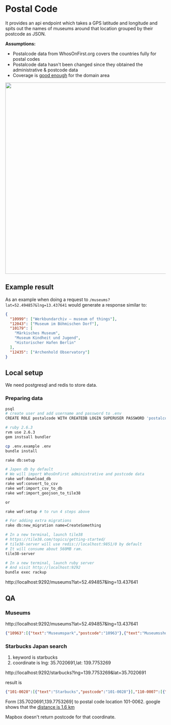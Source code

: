 # Postal Code

It provides an api endpoint which takes a GPS latitude and longitude and spits out the names of museums around that location grouped by their postcode as JSON.

**Assumptions:**

- Postalcode data from WhosOnFirst.org covers the countries fully for postal codes
- Postalcode data hasn't been changed since they obtained the administrative & postcode data
- Coverage is [good enough](https://whosonfirst.org/blog/2019/05/13/geonames/) for the domain area

<img src="https://whosonfirst.org/blog/2019/05/13/geonames/images/post-gn.png" width="600px">

## Example result

As an example when doing a request to `/museums?lat=52.494857&lng=13.437641` would generate a response similar to:

```json
{
  "10999": ["Werkbundarchiv – museum of things"],
  "12043": ["Museum im Böhmischen Dorf"],
  "10179": [
    "Märkisches Museum",
    "Museum Kindheit und Jugend",
    "Historischer Hafen Berlin"
  ],
  "12435": ["Archenhold Observatory"]
}
```

## Local setup

We need postgresql and redis to store data.

### Preparing data

```sh
psql
# create user and add username and password to .env
CREATE ROLE postalcode WITH CREATEDB LOGIN SUPERUSER PASSWORD 'postalcode';

# ruby 2.6.3
rvm use 2.6.3
gem instsall bundler

cp .env.example .env
bundle install

rake db:setup

# Japen db by default
# We will import WhosOnFirst administrative and postcode data
rake wof:download_db
rake wof:convert_to_csv
rake wof:import_csv_to_db
rake wof:import_geojson_to_tile38

or

rake wof:setup # to run 4 steps above

# For adding extra migrations
rake db:new_migration name=CreateSomething

# In a new terminal, launch tile38
# https://tile38.com/topics/getting-started/
# tile38-server will use redis://localhost:9851/0 by default
# It will consume about 560MB ram.
tile38-server

# In a new terminal, launch ruby server
# And visit http://localhost:9292
bundle exec rackup

```

http://localhost:9292/museums?lat=52.494857&lng=13.437641

## QA

### Museums

http://localhost:9292/museums?lat=52.494857&lng=13.437641

```json
{"10963":[{"text":"Museumspark","postcode":"10963"},{"text":"Museumsshop","postcode":"10963"}],"10785":[{"text":"Museumsshop","postcode":"10785"}],"12627":[{"text":"Museumswohnung Hellersdorf","postcode":"12627"}],"15562":[{"text":"Museumspark Rüdersdorf","postcode":"15562"}]}
```

### Starbucks Japan search

1. keyword is starbucks
2. coordinate is lng: 35.7020691,lat: 139.7753269

http://localhost:9292/starbucks?lng=139.7753269&lat=35.7020691

result is

```json
{"101-0028":[{"text":"Starbucks","postcode":"101-0028"}],"110-0007":[{"text":"Starbucks","postcode":"110-0007"}],"101-0045":[{"text":"Starbucks","postcode":"101-0045"}],"110-0005":[{"text":"Starbucks","postcode":"110-0005"},{"text":"Starbucks","postcode":"110-0005"}]}
```

Form [35.7020691,139.7753269] to postal code location 101-0062.
google shows that the [distance is 1.6 km](https://www.google.com/maps/dir/'35.7020691,139.7753269'/101-0062,+Japan/@35.7001605,139.7605287,15z/data=!3m1!4b1!4m12!4m11!1m3!2m2!1d139.7753269!2d35.7020691!1m5!1m1!1s0x60188c19f2e5f07d:0x3ca11e47810e362b!2m2!1d139.7632912!2d35.6992105!3e2)

Mapbox doesn't return postcode for that coordinate.